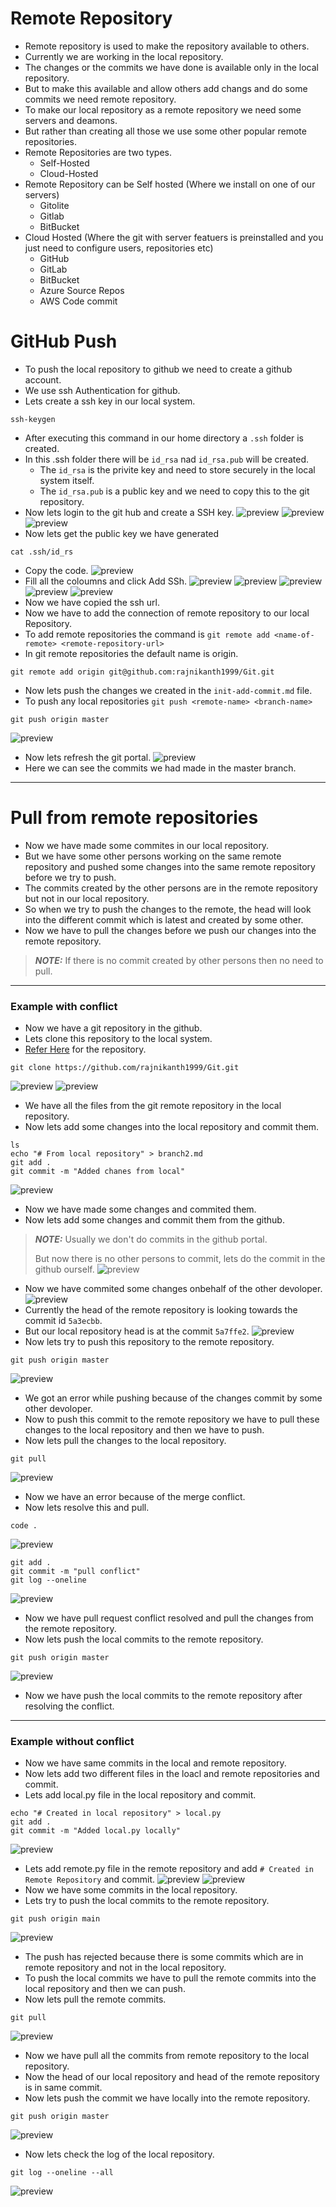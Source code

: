 # Remote Repository
* Remote repository is used to make the repository available to others.
* Currently we are working in the local repository.
* The changes or the commits we have done is available only in the local repository.
* But to make this available and allow others add changs and do some commits we need remote repository.
* To make our local repository as a remote repository we need some servers and deamons.
* But rather than creating all those we use some other popular remote repositories.
* Remote Repositories are two types.
  * Self-Hosted
  * Cloud-Hosted
* Remote Repository can be Self hosted (Where we install on one of our servers)
    * Gitolite
    * Gitlab
    * BitBucket
* Cloud Hosted (Where the git with server featuers is preinstalled and you just need to configure users, repositories etc)
  * GitHub
  * GitLab
  * BitBucket
  * Azure Source Repos
  * AWS Code commit
# GitHub Push
* To push the local repository to github we need to create a github account.
* We use ssh Authentication for github.
* Lets create a ssh key in our local system.
```
ssh-keygen
```
* After executing this command in our home directory a `.ssh` folder is created.
* In this .ssh folder there will be `id_rsa` nad `id_rsa.pub` will be created.
  * The `id_rsa` is the privite key and need to store securely in the local system itself.
  * The `id_rsa.pub` is a public key and we need to copy this to the git repository.
* Now lets login to the git hub and create a SSH key.
![preview](./Images/github19.png)
![preview](./Images/github20.png)
![preview](./Images/github21.png)
* Now lets get the public key we have generated
```
cat .ssh/id_rs
```
* Copy the code.
![preview](./Images/github22.png)
* Fill all the coloumns and click Add SSh.
![preview](./Images/github23.png)
![preview](./Images/github24.png)
![preview](./Images/github25.png)
![preview](./Images/github26.png)
![preview](./Images/github27.png)
* Now we have copied the ssh url.
* Now we have to add the connection of remote repository to our local Repository.
* To add remote repositories the command is `git remote add <name-of-remote> <remote-repository-url>`
* In git remote repositories the default name is origin.
```
git remote add origin git@github.com:rajnikanth1999/Git.git
```
* Now lets push the changes we created in the `init-add-commit.md` file.
* To push any local repositories `git push <remote-name> <branch-name>`
```
git push origin master
```
![preview](./Images/github28.png)
* Now lets refresh the git portal.
![preview](./Images/github29.png)
* Here we can see the commits we had made in the master branch.
---------------------------------
# Pull from remote repositories
* Now we have made some commites in our local repository.
* But we have some other persons working on the same remote repository and pushed some changes into the same remote repository before we try to push.
* The commits created by the other persons are in the remote repository but not in our local repository.
* So when we try to push the changes to the remote, the head will look into the different commit which is latest and created by some other.
* Now we have to pull the changes before we push our changes into the remote repository.
> **_NOTE:_** If there is no commit created by other persons then no need to pull.
----------------------------------------
### Example with conflict
* Now we have a git repository in the github.
* Lets clone this repository to the local system.
* [Refer Here](https://github.com/rajnikanth1999/Git) for the repository.
```
git clone https://github.com/rajnikanth1999/Git.git
```
![preview](./Images/github69.png)
![preview](./Images/github70.png)
* We have all the files from the git remote repository in the local repository.
* Now lets add some changes into the local repository and commit them.
```
ls
echo "# From local repository" > branch2.md
git add .
git commit -m "Added chanes from local"
```
![preview](./Images/github71.png)
* Now we have made some changes and commited them.
* Now lets add some changes and commit them from the github.
> **_NOTE:_** Usually we don't do commits in the github portal.
> 
> But now there is no other persons to commit, lets do the commit in the github ourself.
![preview](./Images/github72.png)
* Now we have commited some changes onbehalf of the other devoloper.
![preview](./Images/github73.png)
* Currently the head of the remote repository is looking towards the commit id `5a3ecbb`.
* But our local repository head is at the commit `5a7ffe2`.
![preview](./Images/github74.png)
* Now lets try to push this repository to the remote repository.
```
git push origin master
```
![preview](./Images/github75.png)
* We got an error while pushing because of the changes commit by some other devoloper.
* Now to push this commit to the remote repository we have to pull these changes to the local repository and then we have to push.
* Now lets pull the changes to the local repository.
```
git pull
```
![preview](./Images/github76.png)
* Now we have an error because of the merge conflict.
* Now lets resolve this and pull.
```
code .
```
![preview](./Images/github77.png)
```
git add .
git commit -m "pull conflict"
git log --oneline
```
![preview](./Images/github78.png)
* Now we have pull request conflict resolved and pull the changes from the remote repository.
* Now lets push the local commits to the remote repository.
```
git push origin master
```
![preview](./Images/github79.png)
* Now we have push the local commits to the remote repository after resolving the conflict.
--------------------------------------
### Example without conflict
* Now we have same commits in the local and remote repository.
* Now lets add two different files in the loacl and remote repositories and commit.
* Lets add local.py file in the local repository and commit.
```
echo "# Created in local repository" > local.py
git add .
git commit -m "Added local.py locally"
```
![preview](./Images/github80.png)
* Lets add remote.py file in the remote repository and add `# Created in Remote Repository` and commit.
![preview](./Images/github81.png)
![preview](./Images/github82.png)
* Now we have some commits in the local repository.
* Lets try to push the local commits to the remote repository.
```
git push origin main
```
![preview](./Images/github83.png)
* The push has rejected because there is some commits which are in remote repository and not in the local repository.
* To push the local commits we have to pull the remote commits into the local repository and then we can push.
* Now lets pull the remote commits.
```
git pull
```
![preview](./Images/github84.png)
* Now we have pull all the commits from remote repository to the local repository.
* Now the head of our local repository and head of the remote repository is in same commit.
* Now lets push the commit we have locally into the remote repository.
```
git push origin master
```
![preview](./Images/github85.png)
* Now lets check the log of the local repository.
```
git log --oneline --all
```
![preview](./Images/github86.png)